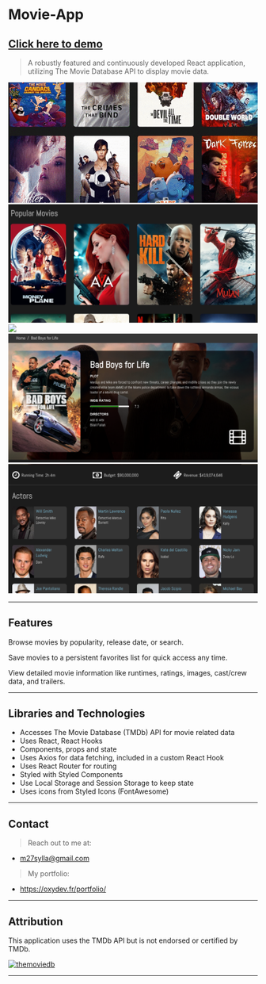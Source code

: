# Movie-App

## **<a href="https://oxydev.fr/movie-app/" target="_blank">Click here to demo</a>**

> A robustly featured and continuously developed React application, utilizing The Movie Database API to display movie data.

![](movie-app.gif)
![](movie-app1.png)
![](movie-app2.png)
![](movie-app3.png)
![](movie-app4.png)


---

## Features

Browse movies by popularity, release date, or search. 

Save movies to a persistent favorites list for quick access any time.

View detailed movie information like runtimes, ratings, images, cast/crew data, and trailers.

---

## Libraries and Technologies

- Accesses The Movie Database (TMDb) API for movie related data
- Uses React, React Hooks
- Components, props and state
- Uses Axios for data fetching, included in a custom React Hook
- Uses React Router for routing
- Styled with Styled Components
- Use Local Storage and Session Storage to keep state
- Uses icons from Styled Icons (FontAwesome)

---

## Contact

> Reach out to me at:

- m27sylla@gmail.com

> My portfolio:

- <a href="https://oxydev.fr/portfolio/" target="_blank">https://oxydev.fr/portfolio/</a>

---

## Attribution

This application uses the TMDb API but is not endorsed or certified by TMDb.

<a href="https://www.themoviedb.org/about"><img src="https://www.themoviedb.org/assets/2/v4/logos/408x161-powered-by-rectangle-green-bb4301c10ddc749b4e79463811a68afebeae66ef43d17bcfd8ff0e60ded7ce99.png" title="TMDb" alt="themoviedb"></a>

---